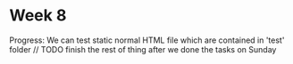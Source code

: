 # Week 8

Progress: We can test static normal HTML file which are contained in 'test' folder
// TODO finish the rest of thing after we done the tasks on Sunday
